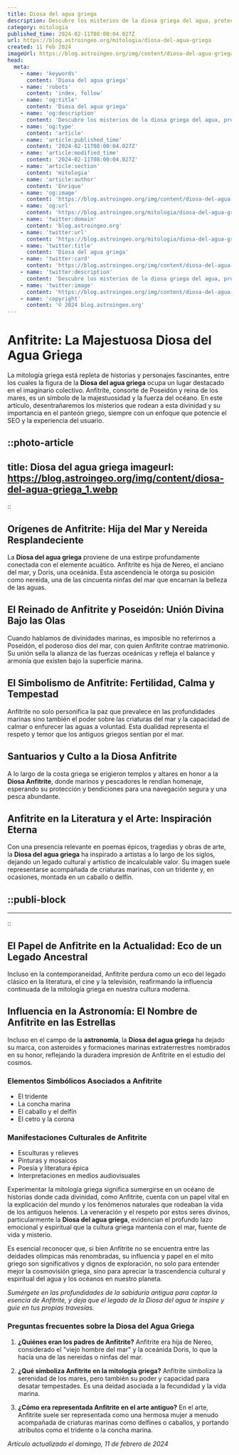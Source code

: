 ```yaml
---
title: Diosa del agua griega
description: Descubre los misterios de la diosa griega del agua, protectora de mares y fuentes. Sumérgete en la mitología y su magia antigua.
category: mitologia
published_time: 2024-02-11T08:00:04.027Z
url: https://blog.astroingeo.org/mitologia/diosa-del-agua-griega
created: 11 Feb 2024
imageUrl: https://blog.astroingeo.org/img/content/diosa-del-agua-griega_1.webp
head:
  meta:
    - name: 'keywords'
      content: 'Diosa del agua griega'
    - name: 'robots'
      content: 'index, follow'
    - name: 'og:title'
      content: 'Diosa del agua griega'
    - name: 'og:description'
      content: 'Descubre los misterios de la diosa griega del agua, protectora de mares y fuentes. Sumérgete en la mitología y su magia antigua.'
    - name: 'og:type'
      content: 'article'
    - name: 'article:published_time'
      content: '2024-02-11T08:00:04.027Z'
    - name: 'article:modified_time'
      content: '2024-02-11T08:00:04.027Z'
    - name: 'article:section'
      content: 'mitologia'
    - name: 'article:author'
      content: 'Enrique'
    - name: 'og:image'
      content: 'https://blog.astroingeo.org/img/content/diosa-del-agua-griega_1.webp'
    - name: 'og:url'
      content: 'https://blog.astroingeo.org/mitologia/diosa-del-agua-griega'
    - name: 'twitter:domain'
      content: 'blog.astroingeo.org'
    - name: 'twitter:url'
      content: 'https://blog.astroingeo.org/mitologia/diosa-del-agua-griega'
    - name: 'twitter:title'
      content: 'Diosa del agua griega'
    - name: 'twitter:card'
      content: 'https://blog.astroingeo.org/img/content/diosa-del-agua-griega_1.webp'
    - name: 'twitter:description'
      content: 'Descubre los misterios de la diosa griega del agua, protectora de mares y fuentes. Sumérgete en la mitología y su magia antigua.'
    - name: 'twitter:image'
      content: 'https://blog.astroingeo.org/img/content/diosa-del-agua-griega_1.webp'
    - name: 'copyright'
      content: '© 2024 blog.astroingeo.org'
---
```

# Anfitrite: La Majestuosa Diosa del Agua Griega

La mitología griega está repleta de historias y personajes fascinantes, entre los cuales la figura de la **Diosa del agua griega** ocupa un lugar destacado en el imaginario colectivo. Anfitrite, consorte de Poseidón y reina de los mares, es un símbolo de la majestuosidad y la fuerza del océano. En este artículo, desentrañaremos los misterios que rodean a esta divinidad y su importancia en el panteón griego, siempre con un enfoque que potencie el SEO y la experiencia del usuario.


::photo-article
---
title: Diosa del agua griega
imageurl: https://blog.astroingeo.org/img/content/diosa-del-agua-griega_1.webp
---
::


## Orígenes de Anfitrite: Hija del Mar y Nereida Resplandeciente

La **Diosa del agua griega** proviene de una estirpe profundamente conectada con el elemente acuático. Anfitrite es hija de Nereo, el anciano del mar, y Doris, una oceánida. Esta ascendencia le otorga su posición como nereida, una de las cincuenta ninfas del mar que encarnan la belleza de las aguas.

## El Reinado de Anfitrite y Poseidón: Unión Divina Bajo las Olas

Cuando hablamos de divinidades marinas, es imposible no referirnos a Poseidón, el poderoso dios del mar, con quien Anfitrite contrae matrimonio. Su unión sella la alianza de las fuerzas oceánicas y refleja el balance y armonía que existen bajo la superficie marina.

## El Simbolismo de Anfitrite: Fertilidad, Calma y Tempestad

Anfitrite no solo personifica la paz que prevalece en las profundidades marinas sino también el poder sobre las criaturas del mar y la capacidad de calmar o enfurecer las aguas a voluntad. Esta dualidad representa el respeto y temor que los antiguos griegos sentían por el mar.

## Santuarios y Culto a la Diosa Anfitrite

A lo largo de la costa griega se erigieron templos y altares en honor a la **Diosa Anfitrite**, donde marinos y pescadores le rendían homenaje, esperando su protección y bendiciones para una navegación segura y una pesca abundante.

## Anfitrite en la Literatura y el Arte: Inspiración Eterna

Con una presencia relevante en poemas épicos, tragedias y obras de arte, la **Diosa del agua griega** ha inspirado a artistas a lo largo de los siglos, dejando un legado cultural y artístico de incalculable valor. Su imagen suele representarse acompañada de criaturas marinas, con un tridente y, en ocasiones, montada en un caballo o delfín.


  ::publi-block
  ---
  ---
  ::
  
  
## El Papel de Anfitrite en la Actualidad: Eco de un Legado Ancestral

Incluso en la contemporaneidad, Anfitrite perdura como un eco del legado clásico en la literatura, el cine y la televisión, reafirmando la influencia continuada de la mitología griega en nuestra cultura moderna.

## Influencia en la Astronomía: El Nombre de Anfitrite en las Estrellas

Incluso en el campo de la **astronomía**, la **Diosa del agua griega** ha dejado su marca, con asteroides y formaciones marinas extraterrestres nombrados en su honor, reflejando la duradera impresión de Anfitrite en el estudio del cosmos.

### Elementos Simbólicos Asociados a Anfitrite
- El tridente
- La concha marina
- El caballo y el delfín
- El cetro y la corona

### Manifestaciones Culturales de Anfitrite
- Esculturas y relieves
- Pinturas y mosaicos
- Poesía y literatura épica
- Interpretaciones en medios audiovisuales

Experimentar la mitología griega significa sumergirse en un océano de historias donde cada divinidad, como Anfitrite, cuenta con un papel vital en la explicación del mundo y los fenómenos naturales que rodeaban la vida de los antiguos helenos. La veneración y el respeto por estos seres divinos, particularmente la **Diosa del agua griega**, evidencian el profundo lazo emocional y espiritual que la cultura griega mantenía con el mar, fuente de vida y misterio.

Es esencial reconocer que, si bien Anfitrite no se encuentra entre las deidades olímpicas más renombradas, su influencia y papel en el mito griego son significativos y dignos de exploración, no solo para entender mejor la cosmovisión griega, sino para apreciar la trascendencia cultural y espiritual del agua y los océanos en nuestro planeta.

*Sumérgete en las profundidades de la sabiduría antigua para captar la esencia de Anfitrite, y deja que el legado de la Diosa del agua te inspire y guie en tus propias travesías.*

### Preguntas frecuentes sobre la Diosa del Agua Griega

1. **¿Quiénes eran los padres de Anfitrite?**
   Anfitrite era hija de Nereo, considerado el "viejo hombre del mar" y la oceánida Doris, lo que la hacía una de las nereidas o ninfas del mar.

2. **¿Qué simboliza Anfitrite en la mitología griega?**
   Anfitrite simboliza la serenidad de los mares, pero también su poder y capacidad para desatar tempestades. Es una deidad asociada a la fecundidad y la vida marina.

3. **¿Cómo era representada Anfitrite en el arte antiguo?**
   En el arte, Anfitrite suele ser representada como una hermosa mujer a menudo acompañada de criaturas marinas como delfines o caballos, y portando atributos como el tridente o la concha marina.

_Artículo actualizado el domingo, 11 de febrero de 2024_